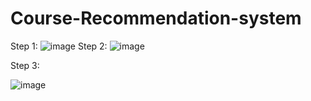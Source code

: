 # Course-Recommendation-system
Step 1: 
![image](https://github.com/yuvaranianandhan/Course-Recommendation-system/assets/111055786/2551b5db-f48a-4969-a2b4-c152f67f0549)
Step 2:
![image](https://github.com/yuvaranianandhan/Course-Recommendation-system/assets/111055786/6775e0a8-f3ee-41c5-93ee-a2b0acfa2d52)

Step 3:

![image](https://github.com/yuvaranianandhan/Course-Recommendation-system/assets/111055786/4e80a2bf-e462-4834-b7af-d072d9561b5c)



